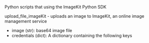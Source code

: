 Python scripts that using the ImageKit Python SDK


upload_file_imageKit - uploads an image to ImageKit, an online image management service
- image (str): base64 image file
- credentials (dict): A dictionary containing the following keys